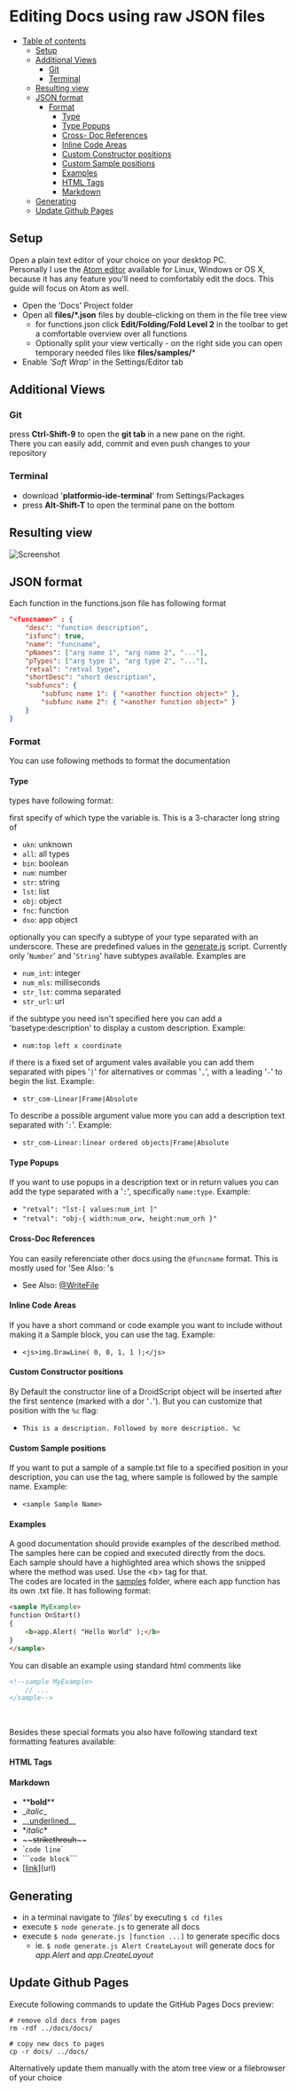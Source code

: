 
# Editing Docs using raw JSON files

- [Table of contents](#Table-of-contents)
    - [Setup](#Setup)
    - [Additional Views](#Additional-Views)
        - [Git](#Git)
        - [Terminal](#Terminal)
    - [Resulting view](#Resulting-view)
    - [JSON format](#JSON-format)
        - [Format](#Format)
            - [Type](#Type)
            - [Type Popups](#Type-Popups)
            - [Cross- Doc References](#Cross-Doc-References)
            - [Inline Code Areas](#Inline-Code-Areas)
            - [Custom Constructor positions](#Custom-Constructor-positions)
            - [Custom Sample positions](#Custom-Sample-positions)
            - [Examples](#Examples)
            - [HTML Tags](#HTML-Tags)
            - [Markdown](#Markdown)
    - [Generating](#Generating)
    - [Update Github Pages](#Update-Github-Pages)


## Setup

Open a plain text editor of your choice on your desktop PC.<br>
Personally I use the [Atom editor](https://atom.io) available for Linux, Windows or OS X, because it has any feature you'll need to comfortably edit the docs. This guide will focus on Atom as well.

- Open the 'Docs' Project folder
- Open all **files/*.json** files by double-clicking on them in the file tree view
    - for functions.json click **Edit/Folding/Fold Level 2** in the toolbar to get a comfortable overview over all functions
    - Optionally split your view vertically - on the right side you can open temporary needed files like **files/samples/***
- Enable _'Soft Wrap'_ in the Settings/Editor tab


## Additional Views

### Git
press **Ctrl-Shift-9** to open the **git tab** in a new pane on the right.<br>
There you can easily add, commit and even push changes to your repository

### Terminal
- download '**platformio-ide-terminal**' from Settings/Packages
- press **Alt-Shift-T** to open the terminal pane on the bottom


## Resulting view

![Screenshot](Screenshot_Atom.png)


## JSON format

Each function in the functions.json file has following format

```JSON
"<funcname>" : {
    "desc": "function description",
    "isfunc": true,
    "name": "funcname",
    "pNames": ["arg name 1", "arg name 2", "..."],
    "pTypes": ["arg type 1", "arg type 2", "..."],
    "retval": "retval type",
    "shortDesc": "short description",
    "subfuncs": {
        "subfunc name 1": { "<another function object>" },
        "subfunc name 2": { "<another function object>" }
    }
}
```

### Format

You can use following methods to format the documentation

#### Type
types have following format:

first specify of which type the variable is. This is a 3-character long string of
- `ukn`: unknown
- `all`: all types
- `bin`: boolean
- `num`: number
- `str`: string
- `lst`: list
- `obj`: object
- `fnc`: function
- `dso`: app object

optionally you can specify a subtype of your type separated with an underscore. These are predefined values in the [generate.js](generate.js) script. Currently only '`Number`' and '`String`' have subtypes available. Examples are
- `num_int`: integer
- `num_mls`: milliseconds
- `str_lst`: comma separated
- `str_url`: url

if the subtype you need isn't specified here you can add a 'basetype:description' to display a custom description. Example:
- `num:top left x coordinate`

if there is a fixed set of argument vales available you can add them separated with pipes '`|`' for alternatives or commas '`,`', with a leading '`-`' to begin the list. Example:
- `str_com-Linear|Frame|Absolute`

To describe a possible argument value more you can add a description text separated with '`:`'. Example:
- `str_com-Linear:linear ordered objects|Frame|Absolute`

#### Type Popups
If you want to use popups in a description text or in return values you can add the type separated with a '`:`', specifically `name:type`. Example:
- `"retval": "lst-[ values:num_int ]"`
- `"retval": "obj-{ width:num_orw, height:num_orh }"`

#### Cross-Doc References
You can easily referenciate other docs using the `@funcname` format. This is mostly used for 'See Also: 's
- See Also: [@WriteFile](WriteFile.htm)

#### Inline Code Areas
If you have a short command or code example you want to include without making it a Sample block, you can use the <js> tag. Example:
- `<js>img.DrawLine( 0, 0, 1, 1 );</js>`

#### Custom Constructor positions
By Default the constructor line of a DroidScript object will be inserted after the first sentence (marked with a dor '`.`'). But you can customize that position with the `%c` flag:
- `This is a description. Followed by more description. %c`

#### Custom Sample positions
If you want to put a sample of a sample.txt file to a specified position in your description, you can use the <sample> tag, where sample is followed by the sample name. Example:
- `<sample Sample Name>`

#### Examples
A good documentation should provide examples of the described method. The samples here can be copied and executed directly from the docs.<br>
Each sample should have a highlighted area which shows the snipped where the method was used. Use the &lt;b&gt; tag for that.<br>
The codes are located in the [samples](samples) folder, where each app function has its own <functionname>.txt file. It has following format:
```Html
<sample MyExample>
function OnStart()
{
    <b>app.Alert( "Hello World" );</b>
}
</sample>
```
You can disable an example using standard html comments like
```Html
<!--sample MyExample>
    // ...
</sample-->
```

<br>

Besides these special formats you also have following standard text formatting features available:

#### HTML Tags

#### Markdown
- \*\***bold**\*\*
- \__italic_\_
- \_\_<u>underlined</u>\_\_
- \**italic*\*
- \~\~~~strikethrouh~~\~\~
- \``code line`\`
- \`\`\````code block```\`\`\`
- \[[link](#)\]\(url\)


## Generating

- in a terminal navigate to _'files'_ by executing `$ cd files`
- execute `$ node generate.js` to generate all docs
- execute `$ node generate.js [function ...]` to generate specific docs
    - ie. `$ node generate.js Alert CreateLayout` will generate docs for _app.Alert_ and _app.CreateLayout_


## Update Github Pages

Execute following commands to update the GitHub Pages Docs preview:
```shell
# remove old docs from pages
rm -rdf ../docs/docs/

# copy new docs to pages
cp -r docs/ ../docs/
```
Alternatively update them manually with the atom tree view or a filebrowser of your choice
